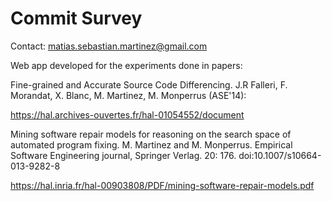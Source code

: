 # Commit Survey

Contact: matias.sebastian.martinez@gmail.com

Web app developed for the experiments done in papers: 

Fine-grained and Accurate Source Code Differencing. J.R Falleri, F. Morandat, X. Blanc, M. Martinez, M. Monperrus (ASE'14):

https://hal.archives-ouvertes.fr/hal-01054552/document


Mining software repair models for reasoning on the search space of automated program fixing. M. Martinez and M. Monperrus. Empirical Software Engineering journal, Springer Verlag. 20: 176. doi:10.1007/s10664-013-9282-8 

https://hal.inria.fr/hal-00903808/PDF/mining-software-repair-models.pdf


